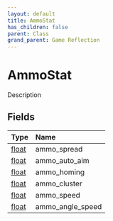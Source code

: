 ```yaml
---
layout: default
title: AmmoStat
has_children: false
parent: Class
grand_parent: Game Reflection
---
```

# AmmoStat
Description 

## Fields

| Type | Name |
|:----------|:--------------|
| [float](/riftbreaker-wiki/docs/game-reflection/components/float/) | ammo_spread |
| [float](/riftbreaker-wiki/docs/game-reflection/components/float/) | ammo_auto_aim |
| [float](/riftbreaker-wiki/docs/game-reflection/components/float/) | ammo_homing |
| [float](/riftbreaker-wiki/docs/game-reflection/components/float/) | ammo_cluster |
| [float](/riftbreaker-wiki/docs/game-reflection/components/float/) | ammo_speed |
| [float](/riftbreaker-wiki/docs/game-reflection/components/float/) | ammo_angle_speed |

